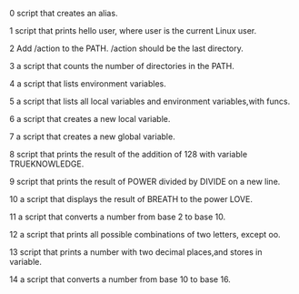 0 script that creates an alias.

1 script that prints hello user, where user is the current Linux user.

2 Add /action to the PATH. /action should be the last directory.

3 a script that counts the number of directories in the PATH.

4 a script that lists environment variables.

5 a script that lists all local variables and environment variables,with funcs.

6 a script that creates a new local variable.

7 a script that creates a new global variable.

8 script that prints the result of the addition of 128 with variable TRUEKNOWLEDGE.

9 script that prints the result of POWER divided by DIVIDE on a new line.

10 a script that displays the result of BREATH to the power LOVE.

11 a script that converts a number from base 2 to base 10.

12 a script that prints all possible combinations of two letters, except oo.

13  script that prints a number with two decimal places,and stores in variable.

14 a script that converts a number from base 10 to base 16.
